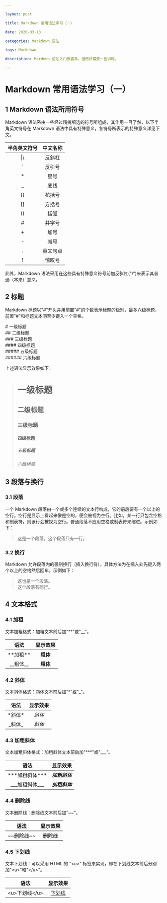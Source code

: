 ```yaml
---

layout: post

title: Markdown 常用语法学习（一）

date: 2020-03-13

categories: Markdown 语法

tags: Markdown

description: Mardown 语法入门很容易，但用好需要一些训练。

---
```


# Markdown 常用语法学习（一）

## 1 Markdown 语法所用符号

 Markdown 语法系由一些经过精挑细选的符号所组成，其作用一目了然，以下半角英文符号在 Markdown 语法中具有特殊意义，各符号所表示的特殊意义详见下文。

|半角英文符号|中文名称|
|:-:|:-:|
|\|\  |反斜杠|
|`|反引号|
|*|星号|
|_|底线|
|{}|花括号|
|[]|方括号|
|()|括弧|
|#|井字号|
|+|加号|
|-|减号|
|.|英文句点|
|!|惊叹号|

此外，Markdown 语法采用在这些具有特殊意义符号前加反斜杠("\\")来表示其普通（本来）意义。

## 2 标题

Markdown 标题以"#"开头并用前置"#"的个数表示标题的级别，最多六级标题，前置"#"和标题文本间至少键入一个空格。

\#      一级标题  
\##     二级标题  
\###    三级标题  
\####   四级标题  
\#####  五级标题  
\###### 六级标题

上述语法显示效果如下：

># 一级标题
>## 二级标题  
>### 三级标题  
>#### 四级标题  
>##### 五级标题  
>###### 六级标题

## 3 段落与换行

### 3.1 段落

一个 Markdown 段落由一个或多个连续的文本行构成，它的前后要有一个以上的空行。空行是显示上看起来像是空的，便会被视为空行。比如，某一行只包含空格和制表符，则该行会被视为空行。普通段落不应用空格或制表符来缩进。示例如下：

> 这是一个段落。这个段落只有一行。

### 3.2 换行

Markdown 允许段落内的强制换行（插入换行符），具体方法为在插入处先键入两个以上的空格然后回车。示例如下：

> 这也是一个段落。  
这个段落有两行。

## 4 文本格式

### 4.1 加粗

文本加粗格式：加粗文本前后加"\*\*"或"\_\_"。

|语法|显示效果|
|:-:|:-:|
|\*\*加粗\*\*|**粗体**|
|\_\_粗体\_\_|__粗体__|

### 4.2 斜体

文本斜体格式：斜体文本前后加"\*"或"\_"。

|语法|显示效果|
|:-:|:-:|
|\*斜体\*|*斜体*|
|\_斜体\_|_斜体_|

### 4.3 加粗斜体

文本加粗斜体格式：加粗斜体文本前后加"\*\*\*"或"\_\_\_"。

|语法|显示效果|
|:-:|:-:|
|\*\*\*加粗斜体\*\*\*|***加粗斜体***|
|\_\_\_加粗斜体\_\_\_|___加粗斜体___|

### 4.4 删除线

文本删除线：删除线文本前后加"\~\~"。

|语法|显示效果|
|:-:|:-:|
|\~\~删除线\~\~|~~删除线~~|

### 4.5 下划线

文本下划线：可以采用 HTML 的 "\<u\>" 标签来实现，即在下划线文本前后分别加"\<u\>"和"\</u\>"。

|语法|显示效果|
|:-:|:-:|
|\<u\>下划线\</u\>|<u>下划线</u>|
